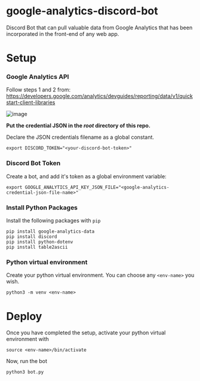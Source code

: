 # google-analytics-discord-bot
Discord Bot that can pull valuable data from Google Analytics that has been incorporated in the front-end of any web app.

# Setup

### Google Analytics API ###

Follow steps 1 and 2 from:
https://developers.google.com/analytics/devguides/reporting/data/v1/quickstart-client-libraries

![image](https://github.com/pvico12/google-analytics-discord-bot/assets/73671546/c756d7cb-f92e-46a6-a126-ae6fe3e51948)

**Put the credential JSON in the *root* directory of this repo.**

Declare the JSON credentials filename as a global constant.

```
export DISCORD_TOKEN="<your-discord-bot-token>"
```



### Discord Bot Token

Create a bot, and add it's token as a global environment variable:

```
export GOOGLE_ANALYTICS_API_KEY_JSON_FILE="<google-analytics-credential-json-file-name>"
```


### Install Python Packages

Install the following packages with ```pip```

```
pip install google-analytics-data
pip install discord
pip install python-dotenv
pip install table2ascii
```


### Python virtual environment

Create your python virtual environment. You can choose any ```<env-name>``` you wish.

```
python3 -m venv <env-name>
```


# Deploy

Once you have completed the setup, activate your python virtual environment with

```
source <env-name>/bin/activate
```

Now, run the bot

```
python3 bot.py
```

